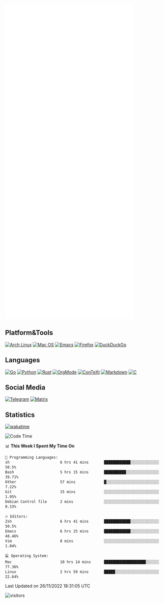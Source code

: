 ![Metrics](https://github.com/SteamedFish/SteamedFish/blob/master/github-metrics.svg)

## Platform&Tools

[![Arch Linux](https://img.shields.io/badge/ArchLinux-1793D1?logo=arch-linux&logoColor=fff&style=flat-square)](https://archlinux.org/)
[![Mac OS](https://img.shields.io/badge/MacOS-000000?style=flat-square&logo=macos&logoColor=F0F0F0)](https://www.apple.com/macos/)
[![Emacs](https://img.shields.io/badge/Emacs-%237F5AB6.svg?&style=flat-square&logo=gnu-emacs&logoColor=white)](https://www.gnu.org/software/emacs/)
[![Firefox](https://img.shields.io/badge/Firefox-FF7139?style=flat-square&logo=Firefox-Browser&logoColor=white)](https://firefox.com/)
[![DuckDuckGo](https://img.shields.io/badge/DuckDuckGo-DE5833?style=flat-square&logo=DuckDuckGo&logoColor=white)](https://duckduckgo.com/)

## Languages

[![Go](https://img.shields.io/badge/Golang-%2300ADD8.svg?style=flat-square&logo=go&logoColor=white)](https://golang.org/)
[![Python](https://img.shields.io/badge/Python-3670A0?style=flat-square&logo=python&logoColor=ffdd54)](https://www.python.org/)
[![Rust](https://img.shields.io/badge/Rust-%23000000.svg?style=flat-square&logo=rust&logoColor=white)](https://www.rust-lang.org/)
[![OrgMode](https://img.shields.io/badge/OrgMode-%23000000.svg?style=flat-square&logo=org&logoColor=white)](https://orgmode.org/)
[![ConTeXt](https://img.shields.io/badge/ConTeXt-%23008080.svg?style=flat-square&logo=latex&logoColor=white)](https://contextgarden.net/)
[![Markdown](https://img.shields.io/badge/MarkDown-%23000000.svg?style=flat-square&logo=markdown&logoColor=white)](https://daringfireball.net/projects/markdown/)
[![C](https://img.shields.io/badge/C-%2300599C.svg?style=flat-square&logo=c&logoColor=white)](https://www.iso.org/standard/74528.html)

## Social Media
[![Telegram](https://img.shields.io/badge/SteamedFish-2CA5E0?style=social&logo=telegram&logoColor=white)](https://t.me/SteamedFish)
[![Matrix](https://img.shields.io/badge/SteamedFish-2CA5E0?style=social&logo=matrix&logoColor=black)](https://matrix.to/#/@i:steamedfish.org)

## Statistics
[![wakatime](https://wakatime.com/badge/user/168280d6-fcf2-4b4f-ad3a-dc4612f35b38.svg)](https://wakatime.com/@168280d6-fcf2-4b4f-ad3a-dc4612f35b38)

<!--START_SECTION:waka-->
![Code Time](http://img.shields.io/badge/Code%20Time-2%2C154%20hrs%2012%20mins-blue)

📊 **This Week I Spent My Time On** 

```text
💬 Programming Languages: 
sh                       6 hrs 41 mins       ████████████░░░░░░░░░░░░░   50.5% 
Bash                     5 hrs 15 mins       ██████████░░░░░░░░░░░░░░░   39.71% 
Other                    57 mins             █░░░░░░░░░░░░░░░░░░░░░░░░   7.22% 
Git                      15 mins             ░░░░░░░░░░░░░░░░░░░░░░░░░   1.95% 
Debian Control file      2 mins              ░░░░░░░░░░░░░░░░░░░░░░░░░   0.33%

🔥 Editors: 
Zsh                      6 hrs 41 mins       ████████████░░░░░░░░░░░░░   50.5% 
Emacs                    6 hrs 25 mins       ████████████░░░░░░░░░░░░░   48.46% 
Vim                      8 mins              ░░░░░░░░░░░░░░░░░░░░░░░░░   1.04%

💻 Operating System: 
Mac                      10 hrs 14 mins      ███████████████████░░░░░░   77.36% 
Linux                    2 hrs 59 mins       █████░░░░░░░░░░░░░░░░░░░░   22.64%

```


 Last Updated on 26/11/2022 18:31:05 UTC
<!--END_SECTION:waka-->

![visitors](https://visitor-badge.laobi.icu/badge?page_id=SteamedFish.SteamedFish)

